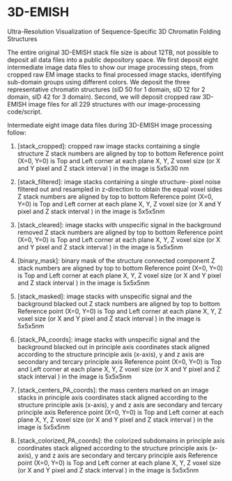 # 3D-EMISH
Ultra-Resolution Visualization of Sequence-Specific 3D Chromatin Folding Structures

The entire original 3D-EMISH stack file size is about 12TB, not possible to deposit all data files into a public depository space. We first deposit eight intermediate image data files to show our image processing steps, from cropped raw EM image stacks to final processed image stacks, identifying sub-domain groups using different colors. We deposit the three representative chromatin structures (sID 50 for 1 domain, sID 12 for 2 domain, sID 42 for 3 domain). Second, we will deposit cropped raw 3D-EMISH image files for all 229 structures with our image-processing code/script.  

Intermediate eight image data files during 3D-EMISH image processing follow:

1. [stack_cropped]: cropped raw image stacks containing a single structure
   Z stack numbers are aligned by top to bottom
   Reference point (X=0, Y=0) is Top and Left corner at each plane
   X, Y, Z voxel size (or X and Y pixel and Z stack interval ) in the image is 5x5x30 nm

2. [stack_filtered]: image stacks containing a single structure- pixel noise filtered out and resampled in z-direction to obtain the equal voxel sides
   Z stack numbers are aligned by top to bottom
   Reference point (X=0, Y=0) is Top and Left corner at each plane
   X, Y, Z voxel size (or X and Y pixel and Z stack interval ) in the image is 5x5x5nm

3. [stack_cleared]: image stacks with unspecific signal in the background removed
   Z stack numbers are aligned by top to bottom
   Reference point (X=0, Y=0) is Top and Left corner at each plane
   X, Y, Z voxel size (or X and Y pixel and Z stack interval ) in the image is 5x5x5nm

4. [binary_mask]: binary mask of the structure connected component 
   Z stack numbers are aligned by top to bottom
   Reference point (X=0, Y=0) is Top and Left corner at each plane
   X, Y, Z voxel size (or X and Y pixel and Z stack interval ) in the image is 5x5x5nm

5. [stack_masked]: image stacks with unspecific signal and the background blacked out
   Z stack numbers are aligned by top to bottom
   Reference point (X=0, Y=0) is Top and Left corner at each plane
   X, Y, Z voxel size (or X and Y pixel and Z stack interval ) in the image is 5x5x5nm

6. [stack_PA_coords]: image stacks with unspecific signal and the background blacked out in principle axis coordinates
  stack aligned according to the structure principle axis  (x-axis), y and z axis are secondary and tercary principle axis
  Reference point (X=0, Y=0) is Top and Left corner at each plane
   X, Y, Z voxel size (or X and Y pixel and Z stack interval ) in the image is 5x5x5nm

7. [stack_centers_PA_coords]: the mass centers marked on an image stacks in principle axis coordinates
  stack aligned according to the structure principle axis  (x-axis), y and z axis are secondary and tercary principle axis
  Reference point (X=0, Y=0) is Top and Left corner at each plane
   X, Y, Z voxel size (or X and Y pixel and Z stack interval ) in the image is 5x5x5nm

8. [stack_colorized_PA_coords]: the colorized subdomains in principle axis coordinates
  stack aligned according to the structure principle axis  (x-axis), y and z axis are secondary and tercary principle axis
  Reference point (X=0, Y=0) is Top and Left corner at each plane
   X, Y, Z voxel size (or X and Y pixel and Z stack interval ) in the image is 5x5x5nm
